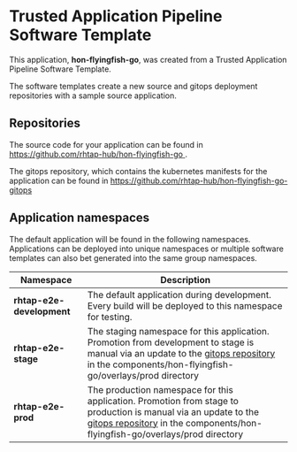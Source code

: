 # Trusted Application Pipeline Software Template

This application, **hon-flyingfish-go**, was created from a Trusted Application Pipeline Software Template.

The software templates create a new source and gitops deployment repositories with a sample source application. 

## Repositories

The source code for your application can be found in [https://github.com/rhtap-hub/hon-flyingfish-go ](https://github.com/rhtap-hub/hon-flyingfish-go ).
 
The gitops repository, which contains the kubernetes manifests for the application can be found in 
[https://github.com/rhtap-hub/hon-flyingfish-go-gitops ](https://github.com/rhtap-hub/hon-flyingfish-go-gitops ) 

## Application namespaces 

The default application will be found in the following namespaces. Applications can be deployed into unique namespaces or multiple software templates can also bet generated into the same group namespaces.  

|  Namespace   |  Description   |  
| -------- | -------- |   
| **rhtap-e2e-development** | The default application during development. Every build will be deployed to this namespace for testing. | 
| **rhtap-e2e-stage** | The staging namespace for this application. Promotion from development to stage is manual via an update to the [gitops repository](https://github.com/rhtap-hub/hon-flyingfish-go-gitops ) in the components/hon-flyingfish-go/overlays/prod directory |  
| **rhtap-e2e-prod** | The production namespace for this application. Promotion from stage to production is manual via an update to the [gitops repository](https://github.com/rhtap-hub/hon-flyingfish-go-gitops ) in the components/hon-flyingfish-go/overlays/prod directory | 
